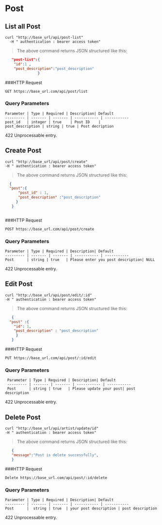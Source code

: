 # Post

## List all Post

```shell
curl "http://base_url/api/post-list" 
  -H " authentication : bearer access token"
```

> The above command returns JSON structured like this:

```json
   "post-list":{
    "id":1 ,
    "post_description":"post_description"
               }
 ```

###HTTP Request

`GET https://base_url.com/api/post/list`

### Query Parameters

    Parameter | Type | Required | Description| Default
    --------- | ------- | ------- | ----------- | -----------
    post_id   | integer | true    | Post ID    |
    post_description | string | true | Post decription


<aside class="warning"> 422 Unprocessable entry.</aside>


## Create Post

```shell
curl "http://base_url/api/post/create" 
-H " authentication : bearer access token"
```

> The above command returns JSON structured like this:

```json
  {
  "post":{
      "post_id" : 1,
      "post_description" :"post_description"
     }
   }
   
   ```

###HTTP Request

`POST https://base_url.com/api/post/create`

### Query Parameters

    Parameter | Type | Required | Description| Default
    --------- | ------- | ------- | ----------- | -----------
    Post      | string | true   | Please enter you post description| NULL

 <aside class="warning"> 422 Unprocessable entry.</aside>


## Edit Post

```shell
curl "http://base_url/api/post/edit/:id" 
-H " authentication : bearer access token"
```

> The above command returns JSON structured like this:

```json
   {
  "post" :{
    "id": 1,
    "post_description" : "post_description"
     }
   }
```


###HTTP Request

`PUT https://base_url.com/api/post/:id/edit`


### Query Parameters

     Parameter | Type | Required | Description| Default
     --------- | ------- | ------- | ----------- | -----------
     Post      | string | true   | Please update your post| post description

 <aside class="warning"> 422 Unprocessable entry.</aside>


## Delete Post

```shell
curl "http://base_url/api/artist/update/id" 
-H " authentication : bearer access token"
```

> The above command returns JSON structured like this:

```json
   {
   "message":"Post is delete successfully",
   }
```

###HTTP Request

`Delete https://base_url.com/api/post/:id/delete`

### Query Parameters

    Parameter | Type | Required | Description| Default
    --------- | ------- | ------- | ----------- | -----------
    Post      |  string | true  | your post description | post description


 <aside class="warning"> 422 Unprocessable entry.</aside>
